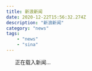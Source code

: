 ```yaml
---
title: 新浪新闻
date: 2020-12-22T15:56:32.274Z
description: "新浪新闻"
category: "news"
tags:
    - "news"
    - "sina"
---
```

<ol class="list">
    正在载入新闻...
</ol>